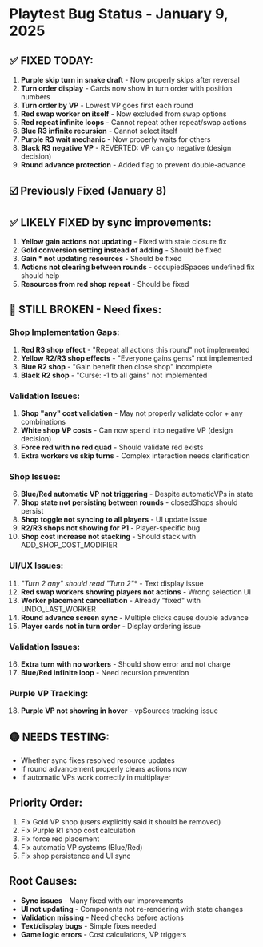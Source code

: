# Playtest Bug Status - January 9, 2025

## ✅ FIXED TODAY:
1. **Purple skip turn in snake draft** - Now properly skips after reversal
2. **Turn order display** - Cards now show in turn order with position numbers
3. **Turn order by VP** - Lowest VP goes first each round
4. **Red swap worker on itself** - Now excluded from swap options
5. **Red repeat infinite loops** - Cannot repeat other repeat/swap actions
6. **Blue R3 infinite recursion** - Cannot select itself
7. **Purple R3 wait mechanic** - Now properly waits for others
8. **Black R3 negative VP** - REVERTED: VP can go negative (design decision)
9. **Round advance protection** - Added flag to prevent double-advance

## ☑️ Previously Fixed (January 8)

## ✅ LIKELY FIXED by sync improvements:
1. **Yellow gain actions not updating** - Fixed with stale closure fix
2. **Gold conversion setting instead of adding** - Should be fixed
3. **Gain * not updating resources** - Should be fixed
4. **Actions not clearing between rounds** - occupiedSpaces undefined fix should help
5. **Resources from red shop repeat** - Should be fixed

## 🔴 STILL BROKEN - Need fixes:

### Shop Implementation Gaps:
1. **Red R3 shop effect** - "Repeat all actions this round" not implemented
2. **Yellow R2/R3 shop effects** - "Everyone gains gems" not implemented  
3. **Blue R2 shop** - "Gain benefit then close shop" incomplete
4. **Black R2 shop** - "Curse: -1 to all gains" not implemented

### Validation Issues:
1. **Shop "any" cost validation** - May not properly validate color + any combinations
2. **White shop VP costs** - Can now spend into negative VP (design decision)
3. **Force red with no red quad** - Should validate red exists
4. **Extra workers vs skip turns** - Complex interaction needs clarification

### Shop Issues:
6. **Blue/Red automatic VP not triggering** - Despite automaticVPs in state
7. **Shop state not persisting between rounds** - closedShops should persist
8. **Shop toggle not syncing to all players** - UI update issue
9. **R2/R3 shops not showing for P1** - Player-specific bug
10. **Shop cost increase not stacking** - Should stack with ADD_SHOP_COST_MODIFIER

### UI/UX Issues:
11. **"Turn 2 any" should read "Turn 2*"** - Text display issue
12. **Red swap workers showing players not actions** - Wrong selection UI
13. **Worker placement cancellation** - Already "fixed" with UNDO_LAST_WORKER
14. **Round advance screen sync** - Multiple clicks cause double advance
15. **Player cards not in turn order** - Display ordering issue

### Validation Issues:
16. **Extra turn with no workers** - Should show error and not charge
17. **Blue/Red infinite loop** - Need recursion prevention

### Purple VP Tracking:
18. **Purple VP not showing in hover** - vpSources tracking issue

## 🟡 NEEDS TESTING:
- Whether sync fixes resolved resource updates
- If round advancement properly clears actions now
- If automatic VPs work correctly in multiplayer

## Priority Order:
1. Fix Gold VP shop (users explicitly said it should be removed)
2. Fix Purple R1 shop cost calculation
3. Fix force red placement
4. Fix automatic VP systems (Blue/Red)
5. Fix shop persistence and UI sync

## Root Causes:
- **Sync issues** - Many fixed with our improvements
- **UI not updating** - Components not re-rendering with state changes
- **Validation missing** - Need checks before actions
- **Text/display bugs** - Simple fixes needed
- **Game logic errors** - Cost calculations, VP triggers
